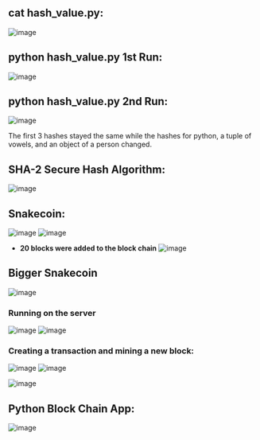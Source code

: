 ## cat hash_value.py:
![image](https://user-images.githubusercontent.com/98120541/236520161-6724b583-60cf-4da7-af5b-ed0fafcc81a9.png)

## python hash_value.py 1st Run:
![image](https://user-images.githubusercontent.com/98120541/236520382-611c01d6-430f-404e-8cc3-cb1ba92a0873.png)

## python hash_value.py 2nd Run:
![image](https://user-images.githubusercontent.com/98120541/236520483-5652bf06-0489-4b9e-8871-cc82f9bd28f5.png)

The first 3 hashes stayed the same while the hashes for python, a tuple of vowels, and an object of a person changed.

## SHA-2 Secure Hash Algorithm:
![image](https://user-images.githubusercontent.com/98120541/236521551-49942ebc-d99c-4cc8-b49c-30c90525bb2b.png)

## Snakecoin:
![image](https://user-images.githubusercontent.com/98120541/236522256-58464afe-75ac-4c72-bd69-934583b9e7b1.png)
![image](https://user-images.githubusercontent.com/98120541/236522423-63ab58b3-53f3-4dd9-8ca3-e5b73d0cce9e.png)

* **20 blocks were added to the block chain**
![image](https://user-images.githubusercontent.com/98120541/236522936-bfd13a38-5f73-484e-87f7-7a759aaf8a5e.png)

## Bigger Snakecoin
![image](https://user-images.githubusercontent.com/98120541/236523430-45768ee5-9f0d-400a-97ee-faf5fa1dbd78.png)

### Running on the server
![image](https://user-images.githubusercontent.com/98120541/236528151-85e24804-cd8d-496e-9e30-ea6a39c5b42c.png)
![image](https://user-images.githubusercontent.com/98120541/236531978-34a9b2fe-998d-4e59-825b-816a220ccc5e.png)

### Creating a transaction and mining a new block:
![image](https://user-images.githubusercontent.com/98120541/236531344-ef93dbe9-d424-4424-91c5-95e6818b9b39.png)
![image](https://user-images.githubusercontent.com/98120541/236531700-d255f1c6-62e0-4fec-97a8-d5cb2238ce66.png)

![image](https://user-images.githubusercontent.com/98120541/236532085-4864786f-e29b-4d16-bac4-e3ad766b976e.png)

## Python Block Chain App:
![image](https://user-images.githubusercontent.com/98120541/236535206-d7404ee1-a231-47a0-a5cf-6e171755fabb.png)



